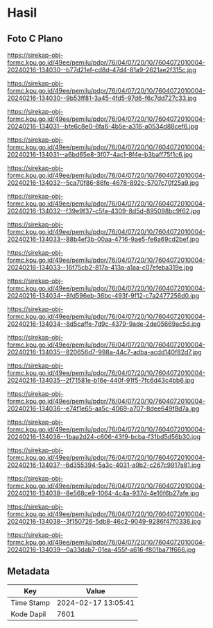 # Hasil

## Foto C Plano

https://sirekap-obj-formc.kpu.go.id/49ee/pemilu/pdpr/76/04/07/20/10/7604072010004-20240216-134030--b77d21ef-cd8d-47d4-81a9-2621ae2f315c.jpg

https://sirekap-obj-formc.kpu.go.id/49ee/pemilu/pdpr/76/04/07/20/10/7604072010004-20240216-134030--9b53ff81-3a45-4fd5-97d6-f6c7dd727c33.jpg

https://sirekap-obj-formc.kpu.go.id/49ee/pemilu/pdpr/76/04/07/20/10/7604072010004-20240216-134031--bfe6c8e0-6fa6-4b5e-a316-a0534d88cef6.jpg

https://sirekap-obj-formc.kpu.go.id/49ee/pemilu/pdpr/76/04/07/20/10/7604072010004-20240216-134031--a6bd65e8-3f07-4ac1-8f4e-b3baff75f1c6.jpg

https://sirekap-obj-formc.kpu.go.id/49ee/pemilu/pdpr/76/04/07/20/10/7604072010004-20240216-134032--5ca70f86-86fe-4678-892c-5707c70f25a9.jpg

https://sirekap-obj-formc.kpu.go.id/49ee/pemilu/pdpr/76/04/07/20/10/7604072010004-20240216-134032--f39e9f37-c5fa-4309-8d5d-895098bc9f62.jpg

https://sirekap-obj-formc.kpu.go.id/49ee/pemilu/pdpr/76/04/07/20/10/7604072010004-20240216-134033--88b4ef3b-00aa-4716-9ae5-fe6a69cd2bef.jpg

https://sirekap-obj-formc.kpu.go.id/49ee/pemilu/pdpr/76/04/07/20/10/7604072010004-20240216-134033--16f75cb2-817a-413a-a1aa-c07efeba319e.jpg

https://sirekap-obj-formc.kpu.go.id/49ee/pemilu/pdpr/76/04/07/20/10/7604072010004-20240216-134034--8fd596eb-36bc-493f-9f12-c7a2477256d0.jpg

https://sirekap-obj-formc.kpu.go.id/49ee/pemilu/pdpr/76/04/07/20/10/7604072010004-20240216-134034--8d5caffe-7d9c-4379-9ade-2de05669ac5d.jpg

https://sirekap-obj-formc.kpu.go.id/49ee/pemilu/pdpr/76/04/07/20/10/7604072010004-20240216-134035--820656d7-998a-44c7-adba-acdd140f82d7.jpg

https://sirekap-obj-formc.kpu.go.id/49ee/pemilu/pdpr/76/04/07/20/10/7604072010004-20240216-134035--2f71581e-b16e-440f-91f5-7fc6d43c4bb6.jpg

https://sirekap-obj-formc.kpu.go.id/49ee/pemilu/pdpr/76/04/07/20/10/7604072010004-20240216-134036--e74f1e65-aa5c-4069-a707-8dee649f8d7a.jpg

https://sirekap-obj-formc.kpu.go.id/49ee/pemilu/pdpr/76/04/07/20/10/7604072010004-20240216-134036--1baa2d24-c606-43f9-bcba-f31bd5d56b30.jpg

https://sirekap-obj-formc.kpu.go.id/49ee/pemilu/pdpr/76/04/07/20/10/7604072010004-20240216-134037--6d355394-5a3c-4031-a9b2-c267c9917a81.jpg

https://sirekap-obj-formc.kpu.go.id/49ee/pemilu/pdpr/76/04/07/20/10/7604072010004-20240216-134038--8e568ce9-1064-4c4a-937d-4e16f6b27afe.jpg

https://sirekap-obj-formc.kpu.go.id/49ee/pemilu/pdpr/76/04/07/20/10/7604072010004-20240216-134038--3f150726-5db8-46c2-9049-9286f47f0336.jpg

https://sirekap-obj-formc.kpu.go.id/49ee/pemilu/pdpr/76/04/07/20/10/7604072010004-20240216-134039--0a33dab7-01ea-455f-a616-f801ba71f666.jpg


## Metadata

| Key        | Value               |
| ---------- | ------------------- |
| Time Stamp | 2024-02-17 13:05:41 |
| Kode Dapil | 7601                |



